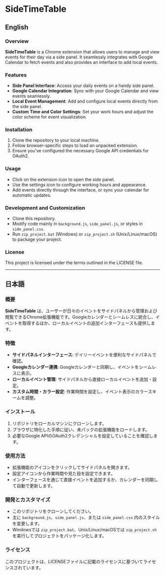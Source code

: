 # SideTimeTable

## English

### Overview
**SideTimeTable** is a Chrome extension that allows users to manage and view events for their day via a side panel. It seamlessly integrates with Google Calendar to fetch events and also provides an interface to add local events.

### Features
- **Side Panel Interface**: Access your daily events on a handy side panel.
- **Google Calendar Integration**: Sync with your Google Calendar and view events seamlessly.
- **Local Event Management**: Add and configure local events directly from the side panel.
- **Custom Time and Color Settings**: Set your work hours and adjust the color scheme for event visualization.

### Installation
1. Clone the repository to your local machine.
2. Follow browser-specific steps to load an unpacked extension.
3. Ensure you've configured the necessary Google API credentials for OAuth2.

### Usage
- Click on the extension icon to open the side panel.
- Use the settings icon to configure working hours and appearance.
- Add events directly through the interface, or sync your calendar for automatic updates.

### Development and Customization
- Clone this repository.
- Modify code mainly in `background.js`, `side_panel.js`, or styles in `side_panel.css`.
- Run `zip_project.bat` (Windows) or `zip_project.sh` (Unix/Linux/macOS) to package your project.

### License
This project is licensed under the terms outlined in the LICENSE file.

---

## 日本語

### 概要
**SideTimeTable** は、ユーザーが日々のイベントをサイドパネルから管理および閲覧できるChrome拡張機能です。Googleカレンダーとシームレスに統合し、イベントを取得するほか、ローカルイベントの追加インターフェースも提供します。

### 特徴
- **サイドパネルインターフェース**: デイリーイベントを便利なサイドパネルで確認。
- **Googleカレンダー連携**: Googleカレンダーと同期し、イベントをシームレスに表示。
- **ローカルイベント管理**: サイドパネルから直接ローカルイベントを追加・設定。
- **カスタム時間・カラー設定**: 作業時間を設定し、イベント表示のカラースキームを調整。

### インストール
1. リポジトリをローカルマシンにクローンします。
2. ブラウザに特化した手順に従い、未パックの拡張機能をロードします。
3. 必要なGoogle APIのOAuth2クレデンシャルを設定していることを確認します。

### 使用方法
- 拡張機能のアイコンをクリックしてサイドパネルを開きます。
- 設定アイコンから作業時間や見た目を設定できます。
- インターフェースを通じて直接イベントを追加するか、カレンダーを同期して自動で更新します。

### 開発とカスタマイズ
- このリポジトリをクローンしてください。
- 主に `background.js`、`side_panel.js`、または `side_panel.css` 内のスタイルを変更します。
- Windowsでは `zip_project.bat`、Unix/Linux/macOSでは `zip_project.sh` を実行してプロジェクトをパッケージ化します。

### ライセンス
このプロジェクトは、LICENSEファイルに記載のライセンスに基づいてライセンスされています。
